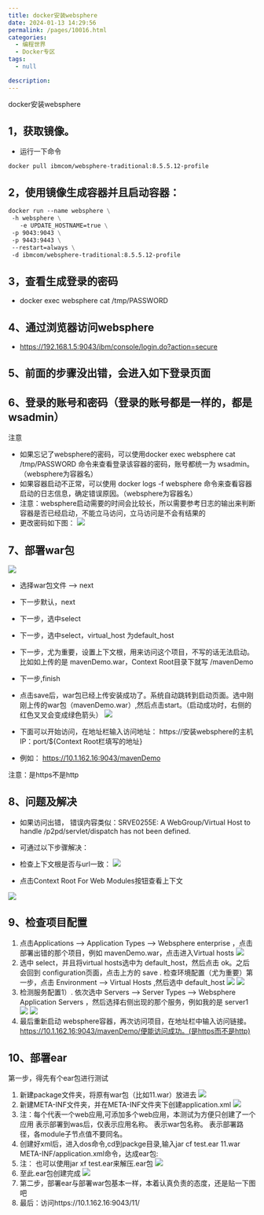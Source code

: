 ```yaml
---
title: docker安装websphere
date: 2024-01-13 14:29:56
permalink: /pages/10016.html
categories: 
  - 编程世界
  - Docker专区
tags: 
  - null

description: 
---
```


docker安装websphere


## 1，获取镜像。
- 运行一下命令

```shell
docker pull ibmcom/websphere-traditional:8.5.5.12-profile 
```

## 2，使用镜像生成容器并且启动容器：


```dockerfile
docker run --name websphere \
 -h websphere \
　　-e UPDATE_HOSTNAME=true \
 -p 9043:9043 \
 -p 9443:9443 \
 --restart=always \
 -d ibmcom/websphere-traditional:8.5.5.12-profile
```

## 3，查看生成登录的密码
- docker exec websphere cat /tmp/PASSWORD


## 4、通过浏览器访问websphere

- https://192.168.1.5:9043/ibm/console/login.do?action=secure


## 5、前面的步骤没出错，会进入如下登录页面

## 6、登录的账号和密码（登录的账号都是一样的，都是 wsadmin）
注意
- 如果忘记了websphere的密码，可以使用docker exec websphere cat /tmp/PASSWORD 命令来查看登录该容器的密码，账号都统一为 wsadmin。 （websphere为容器名）
- 如果容器启动不正常，可以使用 docker logs -f websphere 命令来查看容器启动的日志信息，确定错误原因。（websphere为容器名）
- 注意：websphere启动需要的时间会比较长，所以需要参考日志的输出来判断容器是否已经启动，不能立马访问，立马访问是不会有结果的
- 更改密码如下图：
![](https://mp-09fcd8a7-9cfd-4c7c-a49a-6d3b4574db95.cdn.bspapp.com/10016.png)

## 7、部署war包
![](https://mp-09fcd8a7-9cfd-4c7c-a49a-6d3b4574db95.cdn.bspapp.com/100161.png)

- 选择war包文件 --> next
- 下一步默认，next
- 下一步，选中select
- 下一步，选中select，virtual_host 为default_host
- 下一步，尤为重要，设置上下文根，用来访问这个项目，不写的话无法启动。比如如上传的是 mavenDemo.war，Context Root目录下就写 /mavenDemo
- 下一步,finish
- 点击save后，war包已经上传安装成功了。系统自动跳转到启动页面。选中刚刚上传的war包（mavenDemo.war）,然后点击start。（启动成功时，右侧的红色叉叉会变成绿色箭头）
![](https://mp-09fcd8a7-9cfd-4c7c-a49a-6d3b4574db95.cdn.bspapp.com/100162.png)

- 下面可以开始访问，在地址栏输入访问地址： https://安装websphere的主机IP：port/${Context Root栏填写的地址}
- 例如： https://10.1.162.16:9043/mavenDemo

注意：是https不是http

## 8、问题及解决
- 如果访问出错， 错误内容类似：SRVE0255E: A WebGroup/Virtual Host to handle /p2pd/servlet/dispatch has not been defined.
- 可通过以下步骤解决：
- 检查上下文根是否与url一致：
  ![](https://mp-09fcd8a7-9cfd-4c7c-a49a-6d3b4574db95.cdn.bspapp.com/100163.png)

- 点击Context Root For Web Modules按钮查看上下文

![](https://mp-09fcd8a7-9cfd-4c7c-a49a-6d3b4574db95.cdn.bspapp.com/100164.png)

## 9、检查项目配置
1. 点击Applications --> Application Types --> Websphere enterprise ，点击部署出错的那个项目，例如 mavenDemo.war，点击进入Virtual hosts
   ![](https://mp-09fcd8a7-9cfd-4c7c-a49a-6d3b4574db95.cdn.bspapp.com/100165.png)
2. 选中 select，并且将virtual hosts选中为 default_host，然后点击 ok。之后会回到 configuration页面，点击上方的 save .
   检查环境配置（尤为重要）第一步，点击 Environment --> Virtual Hosts ,然后选中 default_host
   ![](https://mp-09fcd8a7-9cfd-4c7c-a49a-6d3b4574db95.cdn.bspapp.com/100166.png)
![](https://mp-09fcd8a7-9cfd-4c7c-a49a-6d3b4574db95.cdn.bspapp.com/100167.png)
3. 检测服务配置1）. 依次选中 Servers --> Server Types --> Websphere Application Servers ，然后选择右侧出现的那个服务，例如我的是 server1
   ![](https://mp-09fcd8a7-9cfd-4c7c-a49a-6d3b4574db95.cdn.bspapp.com/100168.png)
 ![](https://mp-09fcd8a7-9cfd-4c7c-a49a-6d3b4574db95.cdn.bspapp.com/100169.png)
4. 最后重新启动 websphere容器，再次访问项目，在地址栏中输入访问链接。 https://10.1.162.16:9043/mavenDemo/便能访问成功。(是https而不是http)

## 10、部署ear
第一步，得先有个ear包进行测试
1. 新建package文件夹，将原有war包（比如11.war）放进去
   ![](https://mp-09fcd8a7-9cfd-4c7c-a49a-6d3b4574db95.cdn.bspapp.com/1001691.png)
2. 新建META-INF文件夹，并在META-INF文件夹下创建application.xml
   ![](https://mp-09fcd8a7-9cfd-4c7c-a49a-6d3b4574db95.cdn.bspapp.com/1001692.png)
3. 注：每个<module></module>代表一个web应用,可添加多个web应用，本测试为方便只创建了一个应用
   <display-name></display-name>表示部署到was后，仅表示应用名称。
   <web-uri></web-url>表示war包名称。
   <context-root></context-root>表示部署路径，各module子节点值不要同名。
4. 创建好xml后，进入dos命令,cd到packge目录,输入jar cf test.ear 11.war META-INF/application.xml命令，达成ear包:
5. 注： 也可以使用jar xf test.ear来解压.ear包
   ![](https://mp-09fcd8a7-9cfd-4c7c-a49a-6d3b4574db95.cdn.bspapp.com/1001693.png)
6. 至此.ear包创建完成
   ![](https://mp-09fcd8a7-9cfd-4c7c-a49a-6d3b4574db95.cdn.bspapp.com/1001694.png)
7. 第二步，部署ear与部署war包基本一样，本着认真负责的态度，还是贴一下图吧
8. 最后：访问https://10.1.162.16:9043/11/
